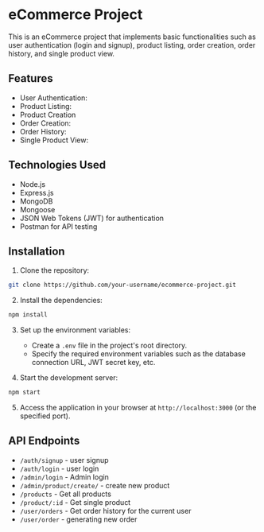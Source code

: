 
# eCommerce Project

This is an eCommerce project that implements basic functionalities such as user authentication (login and signup), product listing, order creation, order history, and single product view.

## Features

- User Authentication:
- Product Listing:
- Product Creation
- Order Creation:
- Order History:
- Single Product View:

## Technologies Used

- Node.js
- Express.js
- MongoDB
- Mongoose
- JSON Web Tokens (JWT) for authentication
- Postman for API testing

## Installation

1. Clone the repository:

```bash
git clone https://github.com/your-username/ecommerce-project.git
```

2. Install the dependencies:

```bash
npm install
```

3. Set up the environment variables:
   - Create a `.env` file in the project's root directory.
   - Specify the required environment variables such as the database connection URL, JWT secret key, etc.

4. Start the development server:

```bash
npm start
```

5. Access the application in your browser at `http://localhost:3000` (or the specified port).

## API Endpoints

- `/auth/signup` - user signup
- `/auth/login` - user login
- `/admin/login` - Admin login
- `/admin/product/create/` - create new product
- `/products` - Get all products
- `/product/:id` - Get single product
- `/user/orders` - Get order history for the current user
- `/user/order` - generating new order
